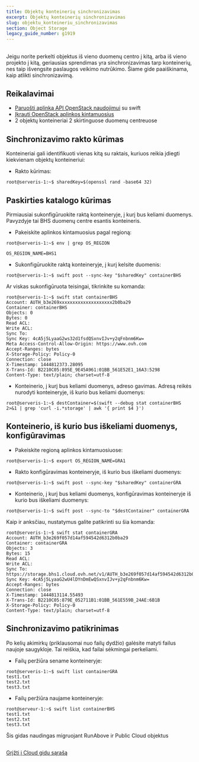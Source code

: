 ```yaml
---
title: Objektų konteinerių sinchronizavimas
excerpt: Objektų konteinerių sinchronizavimas
slug: objektu_konteineriu_sinchronizavimas
section: Object Storage
legacy_guide_number: g1919
---
```



## 
Jeigu norite perkelti objektus iš vieno duomenų centro į kitą, arba iš vieno projekto į kitą, geriausias sprendimas yra sinchronizavimas tarp konteinerių, nes taip išvengsite paslaugos veikimo nutrūkimo. Šiame gide paaiškinama, kaip atlikti sinchronizavimą.


## Reikalavimai

- [Paruošti aplinką API OpenStack naudojimui]({legacy}1851) su swift
- [Įkrauti OpenStack aplinkos kintamuosius]({legacy}1852)
- 2 objektų konteineriai 2 skirtinguose duomenų centreuose




## Sinchronizavimo rakto kūrimas
Konteineriai gali identifikuoti vienas kitą su raktais, kuriuos reikia įdiegti kiekvienam objektų konteineriui:


- Rakto kūrimas:


```
root@serveris-1:~$ sharedKey=$(openssl rand -base64 32)
```





## Paskirties katalogo kūrimas
Pirmiausiai sukonfigūruokite raktą konteineryje, į kurį bus keliami duomenys.
Pavyzdyje tai BHS duomenų centre esantis konteineris.


- Pakeiskite aplinkos kintamuosius pagal regioną:


```
root@serveris-1:~$ env | grep OS_REGION 

OS_REGION_NAME=BHS1
```


- Sukonfigūruokite raktą konteineryje, į kurį kelsite duomenis:


```
root@serveris-1:~$ swift post --sync-key "$sharedKey" containerBHS
```



Ar viskas sukonfigūruota teisingai, tikrinkite su komanda:


```
root@serveris-1:~$ swift stat containerBHS
Account: AUTH_b3e269xxxxxxxxxxxxxxxxxxxx2b0ba29
Container: containerBHS
Objects: 0
Bytes: 0
Read ACL:
Write ACL:
Sync To:
Sync Key: 4cA5j5LyaaG2ws32d1fsdQSxnvIJv+y2qFnbnm6Kw=
Meta Access-Control-Allow-Origin: https://www.ovh.com
Accept-Ranges: bytes
X-Storage-Policy: Policy-0
Connection: close
X-Timestamp: 1444812373.28095
X-Trans-Id: B2210C05:895E_9E45A961:01BB_561E52E1_16A3:5298
Content-Type: text/plain; charset=utf-8
```



- Konteinerio, į kurį bus keliami duomenys, adreso gavimas. Adresą reikės nurodyti konteineryje, iš kurio bus keliami duomenys:


```
root@serveris-1:~$ destContainer=$(swift --debug stat containerBHS 2>&1 | grep 'curl -i.*storage' | awk '{ print $4 }')
```





## Konteinerio, iš kurio bus iškeliami duomenys, konfigūravimas

- Pakeiskite regioną aplinkos kintamuosiuose:


```
root@serveris-1:~$ export OS_REGION_NAME=GRA1
```


- Rakto konfigūravimas konteineryje, iš kurio bus iškeliami duomenys:


```
root@serveris-1:~$ swift post --sync-key "$sharedKey" containerGRA
```


- Konteinerio, į kurį bus keliami duomenys, konfigūravimas konteineryje iš kurio bus iškeliami duomenys:


```
root@serveris-1:~$ swift post --sync-to "$destContainer" containerGRA
```



Kaip ir anksčiau, nustatymus galite patikrinti su šia komanda:


```
root@serveris-1:~$ swift stat containerGRA
Account: AUTH_b3e269f057d14af594542d6312b0ba29
Container: containerGRA
Objects: 3
Bytes: 15
Read ACL:
Write ACL:
Sync To: https://storage.bhs1.cloud.ovh.net/v1/AUTH_b3e269f057d14af594542d6312b0ba29/containerBHS
Sync Key: 4cA5j5LyaaG2wU4lDYnDmEwQSxnvIJv+y2qFnbnm6Kw=
Accept-Ranges: bytes
Connection: close
X-Timestamp: 1444813114.55493
X-Trans-Id: B2210C05:879E_052711B1:01BB_561E559B_24AE:6B1B
X-Storage-Policy: Policy-0
Content-Type: text/plain; charset=utf-8
```




## Sinchronizavimo patikrinimas
Po kelių akimirkų (priklausomai nuo failų dydžio) galėsite matyti failus naujoje saugykloje. Tai reiškia, kad failai sėkmingai perkeliami.


- Failų peržiūra sename konteineryje:


```
root@serveris-1:~$ swift list containerGRA
test1.txt
test2.txt
test3.txt
```


- Failų peržiūra naujame konteineryje:


```
root@serveur-1:~$ swift list containerBHS
test1.txt
test2.txt
test3.txt
```



Šis gidas naudingas migruojant RunAbove ir Public Cloud objektus


## 
[Grįžti į Cloud gidų sąrašą]({legacy}1785)


